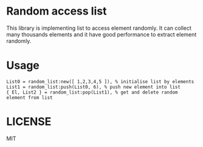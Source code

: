 # Random access list

This library is implementing list to access element randomly.
It can collect many thousands elements and it have good performance to extract element randomly.

# Usage

```
List0 = random_list:new([ 1,2,3,4,5 ]), % initialise list by elements
List1 = random_list:push(List0, 6), % push new element into list
{ El, List2 } = random_list:pop(List1), % get and delete random element from list
```

# LICENSE

MIT